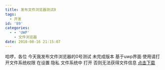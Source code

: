 ```yaml
---
title: 发布文件浏览器测试0
tags:
  - 开发
id: '89'
categories:
  - - 'UWP'
    - 文件浏览器
date: 2018-08-16 21:15:07
---
```


哈啰，各位 今天我发布文件浏览器的0号测试 未完成版本 基于uwp界面 使用请打开文件系统权限 在设置 隐私 文件系统中 打开 否则无法获得文件信息 [点击下载](https://1drv.ws/u/s!AuJGwXeVs2O9l_xCFdcFidc3V7dy9Q)